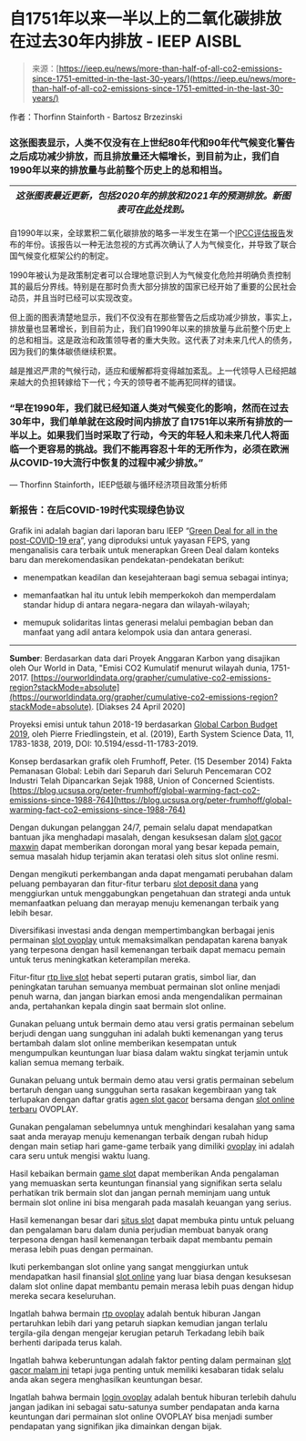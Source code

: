 <!--yml

category: 未分类

date: 2024-05-29 12:35:47

-->

# 自1751年以来一半以上的二氧化碳排放在过去30年内排放 - IEEP AISBL

> 来源：[https://ieep.eu/news/more-than-half-of-all-co2-emissions-since-1751-emitted-in-the-last-30-years/](https://ieep.eu/news/more-than-half-of-all-co2-emissions-since-1751-emitted-in-the-last-30-years/)

作者：Thorfinn Stainforth - Bartosz Brzezinski

### 这张图表显示，人类不仅没有在上世纪80年代和90年代气候变化警告之后成功减少排放，而且排放量还大幅增长，到目前为止，我们自1990年以来的排放量与此前整个历史上的总和相当。

| ***这张图表最近更新，包括2020年的排放和2021年的预测排放。新图表可在[此处](https://ieep.eu/news/co2-emissions-need-to-be-reduced-twice-as-fast-as-the-rate-they-have-gone-up-since-1990)找到。*** |
| --- |

自1990年以来，全球累积二氧化碳排放的略多一半发生在第一个[IPCC评估报告](https://www.ipcc.ch/report/climate-change-the-ipcc-1990-and-1992-assessments/)发布的年份。该报告以一种无法忽视的方式再次确认了人为气候变化，并导致了联合国气候变化框架公约的制定。

1990年被认为是政策制定者可以合理地意识到人为气候变化危险并明确负责控制其的最后分界线。特别是在那时负责大部分排放的国家已经开始了重要的公民社会动员，并且当时已经可以实现改变。

但上面的图表清楚地显示，我们不仅没有在那些警告之后成功减少排放，事实上，排放量也显著增长，到目前为止，我们自1990年以来的排放量与此前整个历史上的总和相当。这是政治和政策领导者的重大失败。这代表了对未来几代人的债务，因为我们的集体碳债继续积累。

越是推迟严肃的气候行动，适应和缓解都将变得越加紊乱。上一代领导人已经把越来越大的负担转嫁给下一代；今天的领导者不能再犯同样的错误。

### “早在1990年，我们就已经知道人类对气候变化的影响，然而在过去30年中，我们单单就在这段时间内排放了自1751年以来所有排放的一半以上。如果我们当时采取了行动，今天的年轻人和未来几代人将面临一个更容易的挑战。我们不能再容忍十年的无所作为，必须在欧洲从COVID-19大流行中恢复的过程中减少排放。”

— Thorfinn Stainforth，IEEP低碳与循环经济项目政策分析师

### 新报告：在后COVID-19时代实现绿色协议

Grafik ini adalah bagian dari laporan baru IEEP “[Green Deal for all in the post-COVID-19 era](https://ieep.eu/publications/green-deal-for-all-sustainability-and-equity-between-people-regions-countries-and-generations)”, yang diproduksi untuk yayasan FEPS, yang menganalisis cara terbaik untuk menerapkan Green Deal dalam konteks baru dan merekomendasikan pendekatan-pendekatan berikut:

+   menempatkan keadilan dan kesejahteraan bagi semua sebagai intinya;

+   memanfaatkan hal itu untuk lebih memperkokoh dan memperdalam standar hidup di antara negara-negara dan wilayah-wilayah;

+   memupuk solidaritas lintas generasi melalui pembagian beban dan manfaat yang adil antara kelompok usia dan antara generasi.

_______

**Sumber**: Berdasarkan data dari Proyek Anggaran Karbon yang disajikan oleh Our World in Data, "Emisi CO2 Kumulatif menurut wilayah dunia, 1751-2017. [https://ourworldindata.org/grapher/cumulative-co2-emissions-region?stackMode=absolute](https://ourworldindata.org/grapher/cumulative-co2-emissions-region?stackMode=absolute). [Diakses 24 April 2020]

Proyeksi emisi untuk tahun 2018-19 berdasarkan [Global Carbon Budget 2019](https://doi.org/10.5194/essd-11-1783-2019), oleh Pierre Friedlingstein, et al. (2019), Earth System Science Data, 11, 1783-1838, 2019, DOI: 10.5194/essd-11-1783-2019.

Konsep berdasarkan grafik oleh Frumhoff, Peter. (15 Desember 2014) Fakta Pemanasan Global: Lebih dari Separuh dari Seluruh Pencemaran CO2 Industri Telah Dipancarkan Sejak 1988, Union of Concerned Scientists. [https://blog.ucsusa.org/peter-frumhoff/global-warming-fact-co2-emissions-since-1988-764](https://blog.ucsusa.org/peter-frumhoff/global-warming-fact-co2-emissions-since-1988-764)

Dengan dukungan pelanggan 24/7, pemain selalu dapat mendapatkan bantuan jika menghadapi masalah, dengan kesuksesan dalam [slot gacor maxwin](https://d3m-vb.net/) dapat memberikan dorongan moral yang besar kepada pemain, semua masalah hidup terjamin akan teratasi oleh situs slot online resmi.

Dengan mengikuti perkembangan anda dapat mengamati perubahan dalam peluang pembayaran dan fitur-fitur terbaru [slot deposit dana](https://thomasenger.net/) yang menggiurkan untuk menggabungkan pengetahuan dan strategi anda untuk memanfaatkan peluang dan merayap menuju kemenangan terbaik yang lebih besar.

Diversifikasi investasi anda dengan mempertimbangkan berbagai jenis permainan [slot ovoplay](https://slotonline.ws/) untuk memaksimalkan pendapatan karena banyak yang terpesona dengan hasil kemenangan terbaik dapat memacu pemain untuk terus meningkatkan keterampilan mereka.

Fitur-fitur [rtp live slot](https://cellflixfestival.org/) hebat seperti putaran gratis, simbol liar, dan peningkatan taruhan semuanya membuat permainan slot online menjadi penuh warna, dan jangan biarkan emosi anda mengendalikan permainan anda, pertahankan kepala dingin saat bermain slot online.

Gunakan peluang untuk bermain demo atau versi gratis permainan sebelum berjudi dengan uang sungguhan ini adalah bukti kemenangan yang terus bertambah dalam slot online memberikan kesempatan untuk mengumpulkan keuntungan luar biasa dalam waktu singkat terjamin untuk kalian semua memang terbaik.

Gunakan peluang untuk bermain demo atau versi gratis permainan sebelum bertaruh dengan uang sungguhan serta rasakan kegembiraan yang tak terlupakan dengan daftar gratis [agen slot gacor](https://guide-martine.com/) bersama dengan [slot online terbaru](https://csssuxxx.com/) OVOPLAY.

Gunakan pengalaman sebelumnya untuk menghindari kesalahan yang sama saat anda merayap menuju kemenangan terbaik dengan rubah hidup dengan main setiap hari game-game terbaik yang dimiliki [ovoplay](https://slot.chat/) ini adalah cara seru untuk mengisi waktu luang.

Hasil kebaikan bermain [game slot](https://ibdjohn.com/) dapat memberikan Anda pengalaman yang memuaskan serta keuntungan finansial yang signifikan serta selalu perhatikan trik bermain slot dan jangan pernah meminjam uang untuk bermain slot online ini bisa mengarah pada masalah keuangan yang serius.

Hasil kemenangan besar dari [situs slot](https://thegamesthething.com/) dapat membuka pintu untuk peluang dan pengalaman baru dalam dunia perjudian membuat banyak orang terpesona dengan hasil kemenangan terbaik dapat membantu pemain merasa lebih puas dengan permainan.

Ikuti perkembangan slot online yang sangat menggiurkan untuk mendapatkan hasil finansial [slot online](https://radioparliament.net/) yang luar biasa dengan kesuksesan dalam slot online dapat membantu pemain merasa lebih puas dengan hidup mereka secara keseluruhan.

Ingatlah bahwa bermain [rtp ovoplay](https://slotonline.at/) adalah bentuk hiburan Jangan pertaruhkan lebih dari yang petaruh siapkan kemudian jangan terlalu tergila-gila dengan mengejar kerugian petaruh Terkadang lebih baik berhenti daripada terus kalah.

Ingatlah bahwa keberuntungan adalah faktor penting dalam permainan [slot gacor malam ini](https://imaginariumfortmyers.com/) tetapi juga penting untuk memiliki kesabaran tidak selalu anda akan segera menghasilkan keuntungan besar.

Ingatlah bahwa bermain [login ovoplay](https://onlineslot.click/) adalah bentuk hiburan terlebih dahulu jangan jadikan ini sebagai satu-satunya sumber pendapatan anda karna keuntungan dari permainan slot online OVOPLAY bisa menjadi sumber pendapatan yang signifikan jika dimainkan dengan bijak.
